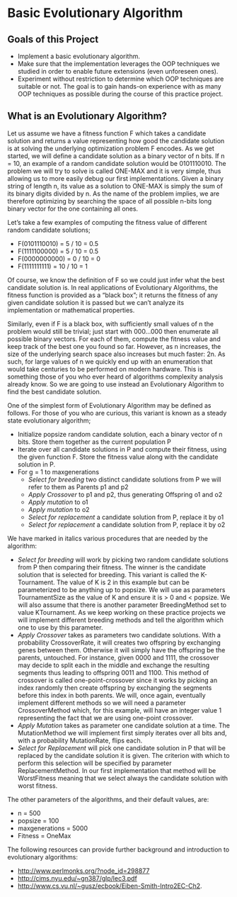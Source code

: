 # Basic Evolutionary Algorithm
## Goals of this Project 
- Implement a basic evolutionary algorithm.
- Make sure that the implementation leverages the OOP techniques we studied in order to enable future extensions (even unforeseen ones).
- Experiment without restriction to determine which OOP techniques are suitable or not. The goal is to gain hands-on experience with as many OOP techniques as possible during the course of this practice project. 
## What is an Evolutionary Algorithm? 
Let us assume we have a fitness function F which takes a candidate solution and returns a value representing how good the candidate solution is at solving the underlying optimization problem F encodes. As we get started, we will define a candidate solution as a binary vector of n bits. If n = 10, an example of a random candidate solution would be 0101110010. The problem we will try to solve is called ONE-MAX and it is very simple, thus allowing us to more easily debug our first implementations. Given a binary string of length n, its value as a solution to ONE-MAX is simply the sum of its binary digits divided by n. As the name of the problem implies, we are therefore optimizing by searching the space of all possible n-bits long binary vector for the one containing all ones. 

Let’s take a few examples of computing the fitness value of different random candidate solutions; 
- F(0101110010) = 5 / 10 = 0.5 
- F(1111100000) = 5 / 10 = 0.5 
- F(0000000000) = 0 / 10 = 0 
- F(1111111111) = 10 / 10 = 1

Of course, we know the definition of F so we could just infer what the best candidate solution is. In real applications of Evolutionary Algorithms, the fitness function is provided as a “black box”; it returns the fitness of any given candidate solution it is passed but we can’t analyze its implementation or mathematical properties.  

Similarly, even if F is a black box, with sufficiently small values of n the problem would still be trivial; just start with 000…000 then enumerate all possible binary vectors. For each of them, compute the fitness value and keep track of the best one you found so far. However, as n increases, the size of the underlying search space also increases but much faster: 2n. As such, for large values of n we quickly end up with an enumeration that would take centuries to be performed on modern hardware. This is something those of you who ever heard of algorithms complexity analysis already know.  So we are going to use instead an Evolutionary Algorithm to find the best candidate solution. 

One of the simplest form of Evolutionary Algorithm may be defined as follows. For those of you who are curious, this variant is known as a steady state evolutionary algorithm; 
- Initialize popsize random candidate solution, each a binary vector of n bits. Store them together as the current population P 
- Iterate over all candidate solutions in P and compute their fitness, using the given function F. Store the fitness value along with the candidate solution in P. 
- For g = 1 to maxgenerations 
  - *Select for breeding* two distinct candidate solutions from P we will refer to them as Parents p1 and p2 
  - *Apply Crossover* to p1 and p2, thus generating Offspring  o1 and o2 
  - *Apply mutation* to o1 
  - *Apply mutation* to o2 
  - *Select for replacement* a candidate solution from P, replace it by o1 
  - *Select for replacement* a candidate solution from P, replace it by o2
  
We have marked in italics various procedures that are needed by the algorithm:
- *Select for breeding* will work by picking two random candidate solutions from P then comparing their fitness. The winner is the candidate solution that is selected for breeding. This variant is called the K-Tournament. The value of K is 2 in this example but can be parameterized to be anything up to popsize. We will use as parameters TournamentSize as the value of K and ensure it is > 0 and < popsize. We will also assume that there is another parameter BreedingMethod set to value KTournament. As we keep working on these practice projects we will implement different breeding methods and tell the algorithm which one to use by this parameter. 
- *Apply Crossover* takes as parameters two candidate solutions. With a probability CrossoverRate, it will creates two offspring by exchanging genes between them. Otherwise it will simply have the offspring be the parents, untouched. For instance, given 0000 and 1111, the crossover may decide to split each in the middle and exchange the resulting segments thus leading to offspring 0011 and 1100. This method of crossover is called one-point-crossover since it works by picking an index randomly then create offspring by exchanging the segments before this index in both parents. We will, once again, eventually implement different methods so we will need a parameter CrossoverMethod which, for this example, will have an integer value 1 representing the fact that we are using one-point crossover. 
- *Apply Mutation* takes as parameter one candidate solution at a time. The MutationMethod we will implement first simply iterates over all bits and, with a probability MutationRate, flips each. 
- *Select for Replacement* will pick one candidate solution in P that will be replaced by the candidate solution it is given. The criterion with which to perform this selection will be specified by parameter ReplacementMethod. In our first implementation that method will be WorstFitness meaning that we select always the candidate solution with worst fitness. 

The other parameters of the algorithms, and their default values, are:
- n = 500 
- popsize = 100 
- maxgenerations = 5000 
- Fitness = OneMax 

The following resources can provide further background and introduction to evolutionary algorithms: 
-  http://www.perlmonks.org/?node_id=298877 
- http://cims.nyu.edu/~gn387/glp/lec3.pdf 
- http://www.cs.vu.nl/~gusz/ecbook/Eiben-Smith-Intro2EC-Ch2.
